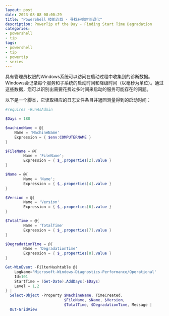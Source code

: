 ```yaml
---
layout: post
date: 2023-08-08 08:00:29
title: "PowerShell 技能连载 - 寻找开始时间退化"
description: PowerTip of the Day - Finding Start Time Degradation
categories:
- powershell
- tip
tags:
- powershell
- tip
- powertip
- series
---
```

具有管理员权限的Windows系统可以访问在启动过程中收集到的诊断数据。Windows会记录每个服务和子系统的启动时间和降级时间（以毫秒为单位）。通过这些数据，您可以识别出需要花费过多时间来启动的服务可能存在的问题。

以下是一个脚本，它读取相应的日志文件条目并返回测量得到的启动时间：

```powershell
#requires -RunAsAdmin

$Days = 180

$machineName = @{
    Name = 'MachineName'
    Expression = { $env:COMPUTERNAME }
}

$FileName = @{
        Name = 'FileName';
        Expression = { $_.properties[2].value }
}

$Name = @{
        Name = 'Name';
        Expression = { $_.properties[4].value }
}

$Version = @{
        Name = 'Version'
        Expression = { $_.properties[6].value }
}

$TotalTime = @{
        Name = 'TotalTime'
        Expression = { $_.properties[7].value }
}

$DegradationTime = @{
        Name = 'DegradationTime'
        Expression = { $_.properties[8].value }
}

Get-WinEvent -FilterHashtable @{
    LogName='Microsoft-Windows-Diagnostics-Performance/Operational'
    Id=101
    StartTime = (Get-Date).AddDays(-$Days)
    Level = 1,2
} |
  Select-Object -Property $MachineName, TimeCreated,
                          $FileName, $Name, $Version,
                          $TotalTime, $DegradationTime, Message |
  Out-GridView
```
<!--本文国际来源：[Finding Start Time Degradation](https://blog.idera.com/database-tools/powershell/powertips/finding-start-time-degradation/)-->


